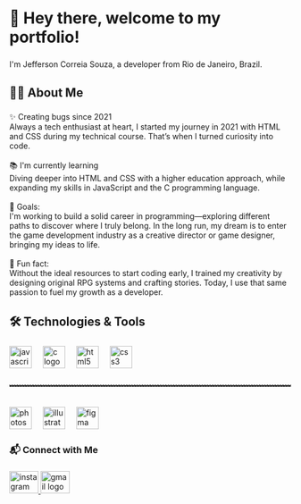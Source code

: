 <h1 align="left">👋 Hey there, welcome to my portfolio!</h1>

###

<p align="left">I'm Jefferson Correia Souza, a developer from Rio de Janeiro, Brazil.</p>

###

<h2 align="left">🙋‍♂️ About Me</h2>

###

<p align="left">✨ Creating bugs since 2021<br>Always a tech enthusiast at heart, I started my journey in 2021 with HTML and CSS during my technical course. That’s when I turned curiosity into code.<br><br>📚 I'm currently learning<br>Diving deeper into HTML and CSS with a higher education approach, while expanding my skills in JavaScript and the C programming language.<br><br>🎯 Goals:<br>I'm working to build a solid career in programming—exploring different paths to discover where I truly belong. In the long run, my dream is to enter the game development industry as a creative director or game designer, bringing my ideas to life.<br><br>🎲 Fun fact:<br>Without the ideal resources to start coding early, I trained my creativity by designing original RPG systems and crafting stories. Today, I use that same passion to fuel my growth as a developer.</p>

###

<h2 align="left">🛠️ Technologies & Tools</h2>

###

<div align="left">
  <img src="https://cdn.jsdelivr.net/gh/devicons/devicon/icons/javascript/javascript-original.svg" height="40" alt="javascript logo"  />
  <img width="12" />
  <img src="https://cdn.jsdelivr.net/gh/devicons/devicon/icons/c/c-original.svg" height="40" alt="c logo"  />
  <img width="12" />
  <img src="https://cdn.jsdelivr.net/gh/devicons/devicon/icons/html5/html5-original.svg" height="40" alt="html5 logo"  />
  <img width="12" />
  <img src="https://cdn.jsdelivr.net/gh/devicons/devicon/icons/css3/css3-original.svg" height="40" alt="css3 logo"  />
</div>

###

<h4 align="left">﹌﹌﹌﹌﹌﹌﹌﹌﹌﹌﹌﹌﹌﹌﹌﹌﹌﹌﹌﹌﹌﹌﹌﹌﹌﹌﹌﹌﹌﹌﹌﹌﹌﹌﹌﹌</h4>

###

<div align="left">
  <img src="https://cdn.jsdelivr.net/gh/devicons/devicon/icons/photoshop/photoshop-plain.svg" height="40" alt="photoshop logo"  />
  <img width="12" />
  <img src="https://cdn.jsdelivr.net/gh/devicons/devicon/icons/illustrator/illustrator-plain.svg" height="40" alt="illustrator logo"  />
  <img width="12" />
  <img src="https://cdn.jsdelivr.net/gh/devicons/devicon/icons/figma/figma-original.svg" height="40" alt="figma logo"  />
</div>

###

<h3 align="left">📬 Connect with Me</h3>

###

<div align="left">
  <a href="https://www.instagram.com/jeff_c_souza/" target="_blank">
    <img src="https://raw.githubusercontent.com/maurodesouza/profile-readme-generator/master/src/assets/icons/social/instagram/default.svg" width="52" height="40" alt="instagram logo"  />
  </a>
  <a href="[jeffersoncorreia425@gmail.com](https://accounts.google.com/SignOutOptions?hl=pt-BR&continue=https://mail.google.com/mail&service=mail&ec=GBRAFw)" target="_blank">
    <img src="https://raw.githubusercontent.com/maurodesouza/profile-readme-generator/master/src/assets/icons/social/gmail/default.svg" width="52" height="40" alt="gmail logo"  />
  </a>
</div>

###
